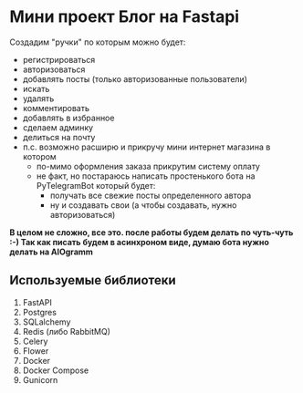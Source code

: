 # Мини проект Блог на Fastapi

Создадим "ручки" по которым можно будет:
- регистрироваться
- авторизоваться
- добавлять посты (только авторизованные пользователи)
- искать
- удалять
- комментировать
- добавлять в избранное
- сделаем админку
- делиться на почту
- п.с. возможно расширю и прикручу мини интернет магазина в котором
  - по-мимо оформления заказа прикрутим систему оплату
  - не факт, но постараюсь написать простенького бота на PyTelegramBot который будет:
    - получать все свежие посты определенного автора
    - ну и создавать свои (а чтобы создавать, нужно авторизоваться)


**В целом не сложно, все это. после работы будем делать по чуть-чуть :-)
Так как писать будем в асинхроном виде, думаю бота нужно делать на AIOgramm**

## Используемые библиотеки
1. FastAPI
2. Postgres
3. SQLalchemy
3. Redis (либо RabbitMQ)
4. Celery
5. Flower
6. Docker
7. Docker Compose
8. Gunicorn


